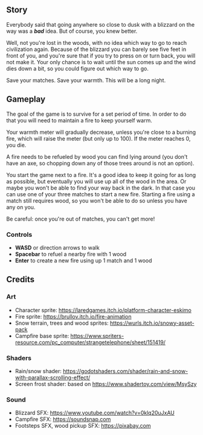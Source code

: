 ## Story
Everybody said that going anywhere so close to dusk with a blizzard on the way was a ***bad*** idea. But of course, you knew better.

Well, not you're lost in the woods, with no idea which way to go to reach civilization again. 
Because of the blizzard you can barely see five feet in front of you, and you're sure that if you try to press on or turn back, you will not make it. 
Your only chance is to wait until the sun comes up and the wind dies down a bit, so you could figure out which way to go.

Save your matches. Save your warmth. This will be a long night.

## Gameplay
The goal of the game is to survive for a set period of time. In order to do that you will need to maintain a fire to keep yourself warm.

Your warmth meter will gradually decrease, unless you're close to a burning fire, which will raise the meter (but only up to 100). If the meter reaches 0, you die.


A fire needs to be refueled by wood you can find lying around (you don't have an axe, so chopping down any of those trees around is not an option).

You start the game next to a fire. It's a good idea to keep it going for as long as possible, but eventually you will use up all of the wood in the area. 
Or maybe you won't be able to find your way back in the dark. In that case you can use one of your three matches to start a new fire. 
Starting a fire using a match still requires wood, so you won't be able to do so unless you have any on you.

Be careful: once you're out of matches, you can't get more!

### Controls
- **WASD** or direction arrows to walk
- **Spacebar** to refuel a nearby fire with 1 wood
- **Enter** to create a new fire using up 1 match and 1 wood

## Credits
### Art
- Character sprite: https://laredgames.itch.io/platform-character-eskimo
- Fire sprite: https://brullov.itch.io/fire-animation
- Snow terrain, trees and wood sprites: https://wurls.itch.io/snowy-asset-pack
- Campfire base sprite: https://www.spriters-resource.com/pc_computer/strangetelephone/sheet/151419/
### Shaders
- Rain/snow shader: https://godotshaders.com/shader/rain-and-snow-with-parallax-scrolling-effect/
- Screen frost shader: based on https://www.shadertoy.com/view/MsySzy
### Sound
- Blizzard SFX: https://www.youtube.com/watch?v=0klq20uJxAU
- Campfire SFX: https://soundsnap.com
- Footsteps SFX, wood pickup SFX: https://pixabay.com
